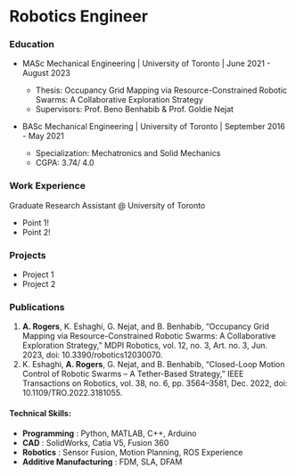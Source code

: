 # Robotics Engineer

### Education
- MASc Mechanical Engineering | University of Toronto | June 2021 - August 2023
    - Thesis: Occupancy Grid Mapping via Resource-Constrained Robotic Swarms: A Collaborative Exploration Strategy
    - Supervisors: Prof. Beno Benhabib & Prof. Goldie Nejat

- BASc Mechanical Engineering | University of Toronto | September 2016 - May 2021
    - Specialization: Mechatronics and Solid Mechanics
    - CGPA: 3.74/ 4.0

### Work Experience
Graduate Research Assistant @ University of Toronto
- Point 1!
- Point 2!

### Projects
- Project 1
- Project 2

### Publications
1. **A. Rogers**, K. Eshaghi, G. Nejat, and B. Benhabib, “Occupancy Grid Mapping via Resource-Constrained Robotic Swarms: A Collaborative Exploration Strategy,” MDPI Robotics, vol. 12, no. 3, Art. no. 3, Jun. 2023, doi: 10.3390/robotics12030070.
2. K. Eshaghi, **A. Rogers**, G. Nejat, and B. Benhabib, “Closed-Loop Motion Control of Robotic Swarms – A Tether-Based Strategy,” IEEE Transactions on Robotics, vol. 38, no. 6, pp. 3564–3581, Dec. 2022, doi: 10.1109/TRO.2022.3181055. 


#### Technical Skills: 
- **Programming** : Python, MATLAB, C++, Arduino   
- **CAD** : SolidWorks, Catia V5, Fusion 360   
- **Robotics** : Sensor Fusion, Motion Planning, ROS Experience
- **Additive Manufacturing** : FDM, SLA, DFAM



